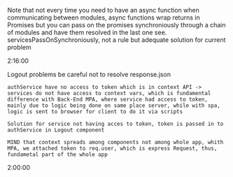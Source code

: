 Note that not every time you need to have an async function when communicating between modules,
async functions wrap returns in Promises but you can pass on the promises synchroniously through a chain of modules
and have them resolved in the last one 
see. servicesPassOnSynchroniously, not a rule but adequate solution for current problem 

2:16:00

Logout problems
    be careful not to resolve response.json
    
    authService have no access to token which is in context API -> services do not have access to context vars, which is fundamental difference with Back-End MPA, where service had access to token, mainly due to logic being done on same place server, while with spa, logic is sent to browser for client to do it via scripts

    Solution for service not having acces to token, token is passed in to authService in Logout component

    MIND that context spreads among components not among whole app, whith MPA, we attached token to req.user, which is express Request, thus, fundametal part of the whole app

2:00:00